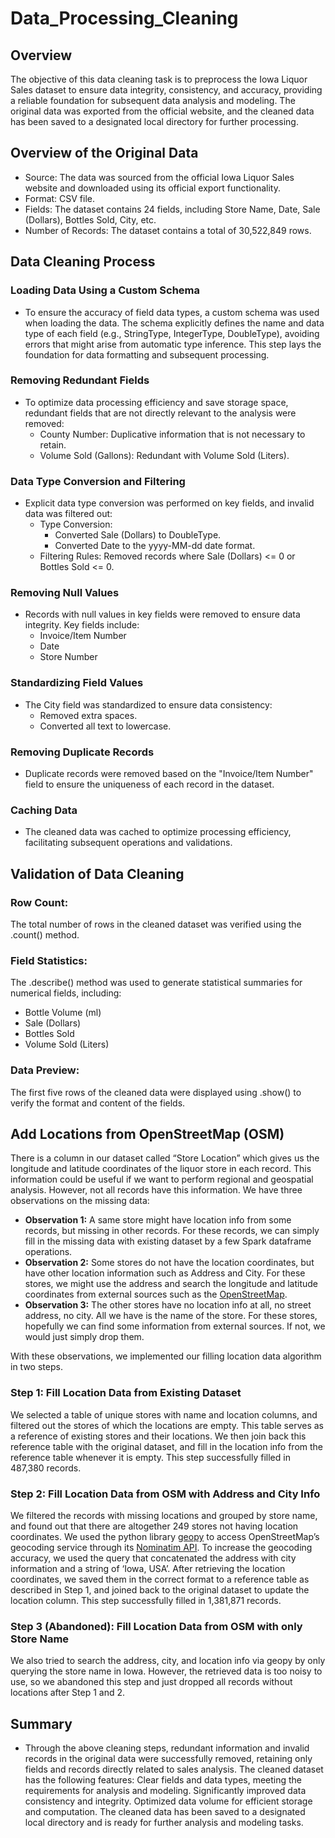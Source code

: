 # Data_Processing_Cleaning

## Overview
The objective of this data cleaning task is to preprocess the Iowa Liquor Sales dataset to ensure data integrity, consistency, and accuracy, providing a reliable foundation for subsequent data analysis and modeling. The original data was exported from the official website, and the cleaned data has been saved to a designated local directory for further processing.

## Overview of the Original Data
- Source: The data was sourced from the official Iowa Liquor Sales website and downloaded using its official export functionality.
- Format: CSV file.
- Fields: The dataset contains 24 fields, including Store Name, Date, Sale (Dollars), Bottles Sold, City, etc.
- Number of Records: The dataset contains a total of 30,522,849 rows.

## Data Cleaning Process
### Loading Data Using a Custom Schema
- To ensure the accuracy of field data types, a custom schema was used when loading the data. The schema explicitly defines the name and data type of each field (e.g., StringType, IntegerType, DoubleType), avoiding errors that might arise from automatic type inference. This step lays the foundation for data formatting and subsequent processing.

### Removing Redundant Fields
- To optimize data processing efficiency and save storage space, redundant fields that are not directly relevant to the analysis were removed:
  - County Number: Duplicative information that is not necessary to retain.
  - Volume Sold (Gallons): Redundant with Volume Sold (Liters).

### Data Type Conversion and Filtering
- Explicit data type conversion was performed on key fields, and invalid data was filtered out:
  - Type Conversion:
    - Converted Sale (Dollars) to DoubleType.
    - Converted Date to the yyyy-MM-dd date format.
  - Filtering Rules:
Removed records where Sale (Dollars) <= 0 or Bottles Sold <= 0.

### Removing Null Values
- Records with null values in key fields were removed to ensure data integrity. Key fields include:
  - Invoice/Item Number
  - Date
  - Store Number

### Standardizing Field Values
- The City field was standardized to ensure data consistency:
  - Removed extra spaces.
  - Converted all text to lowercase.

### Removing Duplicate Records
- Duplicate records were removed based on the "Invoice/Item Number" field to ensure the uniqueness of each record in the dataset.

### Caching Data
- The cleaned data was cached to optimize processing efficiency, facilitating subsequent operations and validations.

## Validation of Data Cleaning
### Row Count:
The total number of rows in the cleaned dataset was verified using the .count() method.
### Field Statistics:
The .describe() method was used to generate statistical summaries for numerical fields, including:
- Bottle Volume (ml)
- Sale (Dollars)
- Bottles Sold
- Volume Sold (Liters)
### Data Preview: 
The first five rows of the cleaned data were displayed using .show() to verify the format and content of the fields.

## Add Locations from OpenStreetMap (OSM)
There is a column in our dataset called “Store Location” which gives us the longitude and latitude coordinates of the liquor store in each record. This information could be useful if we want to perform regional and geospatial analysis. However, not all records have this information. We have three observations on the missing data:

* **Observation 1:** A same store might have location info from some records, but missing in other records. For these records, we can simply fill in the missing data with existing dataset by a few Spark dataframe operations.
* **Observation 2:** Some stores do not have the location coordinates, but have other location information such as Address and City. For these stores, we might use the address and search the longitude and latitude coordinates from external sources such as the [OpenStreetMap](https://www.openstreetmap.org/#map=19/41.586263/-93.627269).
* **Observation 3:** The other stores have no location info at all, no street address, no city. All we have is the name of the store. For these stores, hopefully we can find some information from external sources. If not, we would just simply drop them.

With these observations, we implemented our filling location data algorithm in two steps.

### Step 1: Fill Location Data from Existing Dataset
We selected a table of unique stores with name and location columns, and filtered out the stores of which the locations are empty. This table serves as a reference of existing stores and their locations. We then join back this reference table with the original dataset, and fill in the location info from the reference table whenever it is empty. This step successfully filled in 487,380 records.

### Step 2: Fill Location Data from OSM with Address and City Info
We filtered the records with missing locations and grouped by store name, and found out that there are altogether 249 stores not having location coordinates. We used the python library [geopy](https://geopy.readthedocs.io/en/stable/) to access OpenStreetMap’s geocoding service through its [Nominatim API](https://geopy.readthedocs.io/en/stable/#nominatim). To increase the geocoding accuracy, we used the query that concatenated the address with city information and a string of ‘Iowa, USA’. After retrieving the location coordinates, we saved them in the correct format to a reference table as described in Step 1, and joined back to the original dataset to update the location column. This step successfully filled in 1,381,871 records.

### Step 3 (Abandoned): Fill Location Data from OSM with only Store Name
We also tried to search the address, city, and location info via geopy by only querying the store name in Iowa. However, the retrieved data is too noisy to use, so we abandoned this step and just dropped all records without locations after Step 1 and 2.

## Summary
- Through the above cleaning steps, redundant information and invalid records in the original data were successfully removed, retaining only fields and records directly related to sales analysis. The cleaned dataset has the following features:
Clear fields and data types, meeting the requirements for analysis and modeling.
Significantly improved data consistency and integrity.
Optimized data volume for efficient storage and computation.
The cleaned data has been saved to a designated local directory and is ready for further analysis and modeling tasks.


